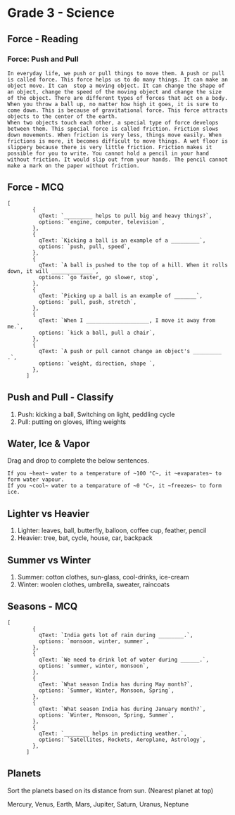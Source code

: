 # Grade 3 - Science

## Force - Reading

### Force: Push and Pull

```
In everyday life, we push or pull things to move them. A push or pull is called force. This force helps us to do many things. It can make an object move. It can  stop a moving object. It can change the shape of an object, change the speed of the moving object and change the size of the object. There are different types of forces that act on a body.
When you throw a ball up, no matter how high it goes, it is sure to come down. This is because of gravitational force. This force attracts objects to the center of the earth.
When two objects touch each other, a special type of force develops between them. This special force is called friction. Friction slows down movements. When friction is very less, things move easily. When frictions is more, it becomes difficult to move things. A wet floor is slippery because there is very little friction. Friction makes it possible for you to write. You cannot hold a pencil in your hand without friction. It would slip out from your hands. The pencil cannot make a mark on the paper without friction.
```

## Force - MCQ

```
[
        {
          qText: `_________ helps to pull big and heavy things?`,
          options: `engine, computer, television`,
        },
        {
          qText: `Kicking a ball is an example of a _________`,
          options: `push, pull, speed`,
        },
        {
          qText: `A ball is pushed to the top of a hill. When it rolls down, it will _____________`,
          options: `go faster, go slower, stop`,
        },
        {
          qText: `Picking up a ball is an example of _______`,
          options: `pull, push, stretch`,
        },
        {
          qText: `When I ____________________, I move it away from me.`,
          options: `kick a ball, pull a chair`,
        },
        {
          qText: `A push or pull cannot change an object's _________ .`,
          options: `weight, direction, shape `,
        },
      ]
```

## Push and Pull - Classify

1. Push: kicking a ball, Switching on light, peddling cycle
2. Pull: putting on gloves, lifting weights

## Water, Ice & Vapor

Drag and drop to complete the below sentences.

```
If you ~heat~ water to a temperature of ~100 °C~, it ~evaparates~ to form water vapour.
If you ~cool~ water to a temparature of ~0 °C~, it ~freezes~ to form ice.
```

## Lighter vs Heavier

1. Lighter: leaves, ball, butterfly, balloon, coffee cup, feather, pencil
2. Heavier: tree, bat, cycle, house, car, backpack

## Summer vs Winter

1. Summer: cotton clothes, sun-glass, cool-drinks, ice-cream
2. Winter: woolen clothes, umbrella, sweater, raincoats

## Seasons - MCQ

```
[
        {
          qText: `India gets lot of rain during ________.`,
          options: `monsoon, winter, summer`,
        },
        {
          qText: `We need to drink lot of water during ______.`,
          options: `summer, winter, monsoon`,
        },
        {
          qText: `What season India has during May month?`,
          options: `Summer, Winter, Monsoon, Spring`,
        },
        {
          qText: `What season India has during January month?`,
          options: `Winter, Monsoon, Spring, Summer`,
        },
        {
          qText: `________ helps in predicting weather.`,
          options: `Satellites, Rockets, Aeroplane, Astrology`,
        },
      ]
```

## Planets

Sort the planets based on its distance from sun. (Nearest planet at top)

Mercury, Venus, Earth, Mars, Jupiter, Saturn, Uranus, Neptune